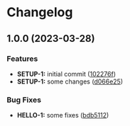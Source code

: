 # Changelog

## 1.0.0 (2023-03-28)


### Features

* **SETUP-1:** initial commit ([102276f](https://github.com/matszach/release-please-test/commit/102276f8c83297f7f077b0c63cbaddda4e93e84d))
* **SETUP-1:** some changes ([d066e25](https://github.com/matszach/release-please-test/commit/d066e25b9969646488b3e6f484630a950b722ce4))


### Bug Fixes

* **HELLO-1:** some fixes ([bdb5112](https://github.com/matszach/release-please-test/commit/bdb51124bec9f4057bd38ec96fab60f6c9f22695))
